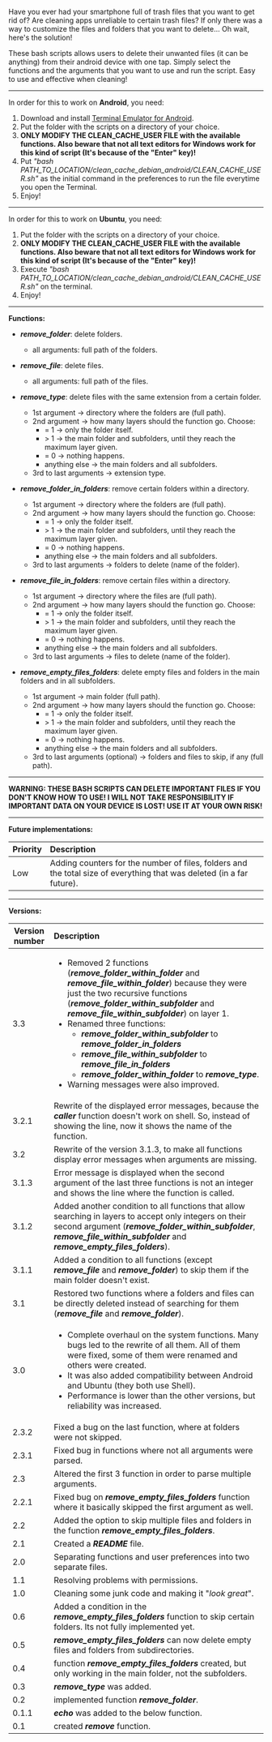 Have you ever had your smartphone full of trash files that you want to get rid of? Are cleaning apps unreliable to certain trash files?
If only there was a way to customize the files and folders that you want to delete... Oh wait, here's the solution!

These bash scripts allows users to delete their unwanted files (it can be anything) from their android device with one tap. Simply select the functions and the arguments that you want to use and run the script. Easy to use and effective when cleaning!

------

In order for this to work on **Android**, you need:

1. Download and install [Terminal Emulator for Android](https://play.google.com/store/apps/details?id=jackpal.androidterm).
2. Put the folder with the scripts on a directory of your choice.
3. **ONLY MODIFY THE CLEAN_CACHE_USER FILE with the available functions. Also beware that not all text editors for Windows work for this kind of script (It's because of the "Enter" key)!**
4. Put _"bash PATH_TO_LOCATION/clean_cache_debian_android/CLEAN_CACHE_USER.sh"_ as the initial command in the preferences to run the file everytime you open the Terminal.
5. Enjoy!
------

In order for this to work on **Ubuntu**, you need:

1. Put the folder with the scripts on a directory of your choice.
2. **ONLY MODIFY THE CLEAN_CACHE_USER FILE with the available functions. Also beware that not all text editors for Windows work for this kind of script (It's because of the "Enter" key)!**
3. Execute _"bash PATH_TO_LOCATION/clean_cache_debian_android/CLEAN_CACHE_USER.sh"_ on the terminal.
4. Enjoy!
------

**Functions:**

* **_remove_folder_**: delete folders.
	* all arguments: full path of the folders.


* **_remove_file_**: delete files.
	* all arguments: full path of the files.


* **_remove_type_**: delete files with the same extension from a certain folder.
	* 1st argument &rarr; directory where the folders are (full path).
	* 2nd argument &rarr; how many layers should the function go. Choose:
		* = 1 &rarr; only the folder itself.
		* \> 1 &rarr; the main folder and subfolders, until they reach the maximum layer given.
		* = 0 &rarr; nothing happens.
		* anything else &rarr; the main folders and all subfolders.
	* 3rd to last arguments &rarr; extension type.


* **_remove_folder_in_folders_**: remove certain folders within a directory.
	* 1st argument &rarr; directory where the folders are (full path).
	* 2nd argument &rarr; how many layers should the function go. Choose:
		* = 1 &rarr; only the folder itself.
		* \> 1 &rarr; the main folder and subfolders, until they reach the maximum layer given.
		* = 0 &rarr; nothing happens.
		* anything else &rarr; the main folders and all subfolders.
	* 3rd to last arguments &rarr; folders to delete (name of the folder).


* **_remove_file_in_folders_**: remove certain files within a directory.
	* 1st argument &rarr; directory where the files are (full path).
	* 2nd argument &rarr; how many layers should the function go. Choose:
		* = 1 &rarr; only the folder itself.
		* \> 1 &rarr; the main folder and subfolders, until they reach the maximum layer given.
		* = 0 &rarr; nothing happens.
		* anything else &rarr; the main folders and all subfolders.
	* 3rd to last arguments &rarr; files to delete (name of the folder).


* **_remove_empty_files_folders_**: delete empty files and folders in the main folders and in all subfolders.
	* 1st argument &rarr; main folder (full path).
	* 2nd argument &rarr; how many layers should the function go. Choose:
		* = 1 &rarr; only the folder itself.
		* \> 1 &rarr; the main folder and subfolders, until they reach the maximum layer given.
		* = 0 &rarr; nothing happens.
		* anything else &rarr; the main folders and all subfolders.
	* 3rd to last arguments (optional) &rarr; folders and files to skip, if any (full path).

------

**WARNING: THESE BASH SCRIPTS CAN DELETE IMPORTANT FILES IF YOU DON'T KNOW HOW TO USE! I WILL NOT TAKE RESPONSIBILITY IF IMPORTANT DATA ON YOUR DEVICE IS LOST! USE IT AT YOUR OWN RISK!**

------

**Future implementations:**

| Priority | Description |
|----------------|:------------|
| Low | Adding counters for the number of files, folders and the total size of everything that was deleted (in a far future). |

------

**Versions:**

| Version number | Description |
|----------------|:------------|
| 3.3 | <ul><li> Removed 2 functions (**_remove_folder_within_folder_** and **_remove_file_within_folder_**) because they were just the two recursive functions (**_remove_folder_within_subfolder_** and **_remove_file_within_subfolder_**) on layer 1.</li><li>  Renamed three functions: <ul><li>**_remove_folder_within_subfolder_** to **_remove_folder_in_folders_**</li><li> **_remove_file_within_subfolder_** to **_remove_file_in_folders_** </li><li> **_remove_folder_within_folder_** to **_remove_type_**.</li></ul></li><li> Warning messages were also improved.</li></ul> |
| 3.2.1 | Rewrite of the displayed error messages, because the **_caller_** function doesn't work on shell. So, instead of showing the line, now it shows the name of the function. |
| 3.2 | Rewrite of the version 3.1.3, to make all functions display error messages when arguments are missing. |
| 3.1.3 | Error message is displayed when the second argument of the last three functions is not an integer and shows the line where the function is called. |
| 3.1.2 | Added another condition to all functions that allow searching in layers to accept only integers on their second argument (**_remove_folder_within_subfolder_**, **_remove_file_within_subfolder_** and **_remove_empty_files_folders_**). |
| 3.1.1 | Added a condition to all functions (except **_remove_file_** and **_remove_folder_**) to skip them if the main folder doesn't exist. |
| 3.1 | Restored two functions where a folders and files can be directly deleted instead of searching for them (**_remove_file_** and **_remove_folder_**). |
| 3.0 | <ul><li>Complete overhaul on the system functions. Many bugs led to the rewrite of all them. All of them were fixed, some of them were renamed and others were created.</li><li>It was also added compatibility between Android and Ubuntu (they both use Shell).</li><li> Performance is lower than the other versions, but reliability was increased.</li></ul> |
| 2.3.2 | Fixed a bug on the last function, where at folders were not skipped. |
| 2.3.1 | Fixed bug in functions where not all arguments were parsed. |
| 2.3 | Altered the first 3 function in order to parse multiple arguments. |
| 2.2.1 | Fixed bug on **_remove_empty_files_folders_** function where it basically skipped the first argument as well. |
| 2.2 | Added the option to skip multiple files and folders in the function **_remove_empty_files_folders_**. |
| 2.1 | Created a **_README_** file. |
| 2.0 | Separating functions and user preferences into two separate files. |
| 1.1 | Resolving problems with permissions. |
| 1.0 | Cleaning some junk code and making it "_look great_". |
| 0.6 | Added a condition in the **_remove_empty_files_folders_** function to skip certain folders. Its not fully implemented yet. |
| 0.5 | **_remove_empty_files_folders_** can now delete empty files and folders from subdirectories. |
| 0.4 | function **_remove_empty_files_folders_** created, but only working in the main folder, not the subfolders. |
| 0.3 | **_remove_type_** was added. |
| 0.2 | implemented function **_remove_folder_**. |
| 0.1.1 | **_echo_** was added to the below function. |
| 0.1 | created **_remove_** function. |
